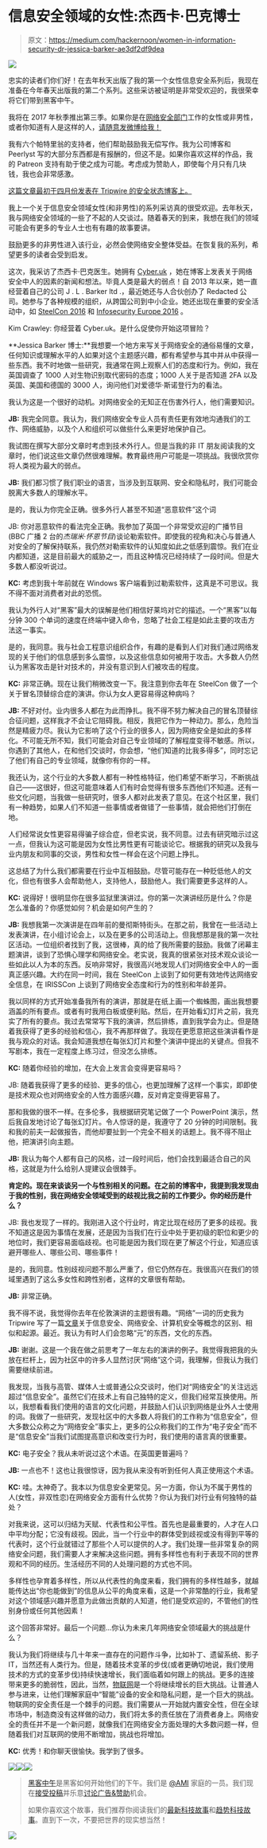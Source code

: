 # 信息安全领域的女性:杰西卡·巴克博士

> 原文：<https://medium.com/hackernoon/women-in-information-security-dr-jessica-barker-ae3df2df9dea>

![](img/e3ebf38d7449f98b626f4666e5f806ab.png)

忠实的读者们你们好！在去年秋天出版了我的第一个女性信息安全系列后，我现在准备在今年春天出版我的第二个系列。这些采访被证明是非常受欢迎的，我很荣幸将它们带到黑客中午。

我将在 2017 年秋季推出第三季。如果你是在[网络安全部门](https://hackernoon.com/tagged/cybersecurity)工作的女性或非男性，或者你知道有人是这样的人，[请随意发微博给我！](https://twitter.com/kim_crawley)

我有六个帕特里翁的支持者，他们帮助鼓励我无偿写作。我为公司博客和 Peerlyst 写的大部分东西都是有报酬的，但这不是。如果你喜欢这样的作品，我的 Patreon 支持有助于使之成为可能。考虑成为赞助人，即使每个月只有几块钱，我也会非常感激。

[这篇文章最初于四月份发表在 Tripwire 的安全状态博客上。](https://www.tripwire.com/state-of-security/featured/women-information-security-dr-jessica-barker/)

我上一个关于信息安全领域女性(和非男性)的系列采访真的很受欢迎。去年秋天，我与网络安全领域的一些了不起的人交谈过。随着春天的到来，我想在我们的领域可能会有更多的专业人士也有有趣的故事要讲。

鼓励更多的非男性进入该行业，必然会使网络安全整体受益。在恢复我的系列，希望更多的读者会受到启发。

这次，我采访了杰西卡·巴克医生。她拥有 [Cyber.uk](http://cyber.uk/) ，她在博客上发表关于网络安全中人的因素的新闻和想法。毕竟人类是最大的弱点！自 2013 年以来，她一直经营着自己的公司 J . L . Barker ltd .，最近她还与人合伙创办了 Redacted 公司。她参与了各种规模的组织，从跨国公司到中小企业。她还出现在重要的安全活动中，如 [SteelCon 2016](https://youtu.be/tGyBFOWsFbk) 和 [Infosecurity Europe 2016](https://youtu.be/VI1vfEN2Nkc) 。

Kim Crawley: 你经营着 Cyber.uk。是什么促使你开始这项冒险？

**Jessica Barker 博士:**我想要一个地方来写关于网络安全的通俗易懂的文章，任何知识或理解水平的人如果对这个主题感兴趣，都有希望参与其中并从中获得一些东西。我不时地做一些研究，我通常在网上观察人们的态度和行为。例如，我在英国调查了 1000 人对生物识别取代密码的态度；1000 人关于是否知道 2FA 以及英国、美国和德国的 3000 人，询问他们对爱德华·斯诺登行为的看法。

我认为这是一个很好的动机。对网络安全的无知正在伤害外行人，他们需要知识。

**JB:** 我完全同意。我认为，我们网络安全专业人员有责任更有效地沟通我们的工作、网络威胁，以及个人和组织可以做些什么来更好地保护自己。

我试图在撰写大部分文章时考虑到技术外行人。但是当我的非 IT 朋友阅读我的文章时，他们说这些文章仍然很难理解。教育最终用户可能是一项挑战。我很欣赏你将人类视为最大的弱点。

**JB:** 我们都习惯了我们职业的语言，当涉及到互联网、安全和隐私时，我们可能会脱离大多数人的理解水平。

是的，我认为你完全正确。很多外行人甚至不知道“恶意软件”这个词

JB: 你对恶意软件的看法完全正确。我参加了英国一个非常受欢迎的广播节目(BBC 广播 2 台的*杰瑞米·怀恩节目*)谈论勒索软件。即使我的视角和决心与普通人对安全的了解保持联系，我仍然对勒索软件的认知度如此之低感到震惊。我们在业内都知道，这是目前最大的威胁之一，而且这种情况已经持续了一段时间。但是大多数人都没听说过。

**KC:** 考虑到我十年前就在 Windows 客户端看到过勒索软件，这真是不可思议。我不得不面对消费者对此的恐慌。

我认为外行人对“黑客”最大的误解是他们相信好莱坞对它的描述。一个“黑客”以每分钟 300 个单词的速度在终端中键入命令，忽略了社会工程是如此主要的攻击方法这一事实。

是的，我同意。我与社会工程意识组织合作，有趣的是看到人们对我们通过网络发现的关于他们的信息感到多么震惊，以及这些信息如何被用于攻击。大多数人仍然认为黑客攻击是针对技术的，并没有意识到人们被攻击的程度。

**KC:** 非常正确。现在让我们稍微改变一下。我注意到你去年在 SteelCon 做了一个关于冒名顶替综合症的演讲。你认为女人更容易得这种病吗？

**JB:** 不好对付。业内很多人都在为此而挣扎。我不得不努力解决自己的冒名顶替综合征问题，这样我才不会让它阻碍我。相反，我把它作为一种动力。那么，危险当然是精疲力尽。我认为它影响了这个行业的很多人，因为网络安全是如此的多样化。不可能无所不知，我们可能会对自己专业领域的了解程度变得不敏感。所以，你遇到了其他人，在和他们交谈时，你会想，“他们知道的比我多得多”，同时忘记了他们有自己的专业领域，就像你有你的一样。

我还认为，这个行业的大多数人都有一种性格特征，他们希望不断学习，不断挑战自己——这很好，但这可能意味着人们有时会觉得有很多东西他们不知道。还有一些文化问题，当我做一些研究时，很多人都对此发表了意见。在这个社区里，我们有一种趋势，如果人们不知道一些事情或者做错了一些事情，就会把他们打倒在地。

人们经常说女性更容易得骗子综合症，但老实说，我不同意。过去有研究暗示过这一点，但我认为这可能是因为女性比男性更有可能谈论它。根据我的研究以及我与业内朋友和同事的交谈，男性和女性一样会在这个问题上挣扎。

这总结了为什么我们都需要在行业中互相鼓励。尽管可能存在一种贬低他人的文化，但也有很多人会帮助他人，支持他人，鼓励他人。我们需要更多这样的人。

**KC:** 说得好！很明显你在很多监狱里演讲过。你的第一次演讲经历是什么？你是怎么准备的？你感觉如何？机会是如何产生的？

**JB:** 我想我第一次演讲是在四年前的曼彻斯特街头。在那之前，我曾在一些活动上发表演讲，在小组讨论会上，以及在更多的公司活动上。但我想那是我的第一次社区活动。一位组织者找到了我，这很棒，真的给了我所需要的鼓励。我做了闭幕主题演讲，谈到了恐惧心理学和网络安全。老实说，我真的很紧张对技术观众谈论一些如此以人为本的东西。反响非常好，我很高兴地发现人们对网络安全中人的一面真正感兴趣。大约在同一时间，我在 SteelCon 上谈到了如何更有效地传达网络安全信息，在 IRISSCon 上谈到了网络安全态度和行为的性别和年龄差异。

我以同样的方式开始准备我所有的演讲，那就是在纸上画一个蜘蛛图，画出我想要涵盖的所有要点。或者有时我用白板或便利贴。然后，在开始看幻灯片之前，我充实了所有的要点。我过去常常写下我的演讲，然后排练，直到我学会为止。但是随着我获得了更多的经验和信心，我不再那样做了。我现在更愿意把这些演讲看作是我与观众的对话。我会知道我想在每张幻灯片和整个演讲中提出的关键点。但我不写剧本，我在一定程度上练习过，但没怎么排练。

**KC:** 随着你经验的增加，在大会上发言会变得更容易吗？

JB: 随着我获得了更多的经验、更多的信心，也更加理解了这样一个事实，即即使是技术观众也对网络安全的人性方面感兴趣，反对肯定变得更容易了。

那和我做的很不一样。在多伦多，我根据研究笔记做了一个 PowerPoint 演示，然后我自发地讨论了每张幻灯片。令人惊讶的是，我遵守了 20 分钟的时间限制。我和我的前夫一起做报告，而他却要扯到一个完全不相关的话题上。我不得不阻止他，把演讲引向主题。

**JB:** 我认为每个人都有自己的风格，过一段时间后，他们会找到最适合自己的风格，这就是为什么给别人提建议会很棘手。

**肯定的。现在来谈谈另一个与性别相关的问题。在之前的博客中，我提到我发现由于我的性别，我在网络安全领域受到的歧视比我之前的工作要少。你的经历是什么？**

JB: 我也发现了一样的。我刚进入这个行业时，肯定比现在经历了更多的歧视。我不知道这是因为事情在发展，还是因为当我们在行业中处于更初级的职位和更少的地位时，我们更容易面临歧视。也可能是因为我们现在更了解这个行业，知道应该避开哪些人、哪些公司、哪些事件！

是的，我同意。性别歧视问题不那么严重了，但它仍然存在。我很高兴在我们的领域里遇到了这么多女性和跨性别者，这样的文章很有帮助。

**JB:** 非常正确。

我不得不说，我觉得你去年在伦敦演讲的主题很有趣。“网络”一词的历史我为 Tripwire 写了一篇[文章](https://www.tripwire.com/state-of-security/featured/information-security-cybersecurity-security-computer-security-whats-difference/)关于信息安全、网络安全、计算机安全等概念的区别、相似和起源。最近。我认为有时人们会忽略“元”的东西，文化的东西。

**JB:** 谢谢。这是一个我在做之前思考了一年左右的演讲的例子。我觉得我把我的头放在栏杆上，因为社区中的许多人显然讨厌“网络”这个词，我理解，但我认为我们需要继续前进。

我发现，当我与高管、媒体人士或普通公众交谈时，他们对“网络安全”的关注远远超过“信息安全”。虽然它们在技术上有自己独特的定义，但我们经常互换使用。所以，我想看看我们使用的语言的文化问题，并鼓励人们认识到网络是业外人士使用的词。我做了一些研究，发现社区中的大多数人将我们的工作称为“信息安全”，但大多数公众称之为“网络安全”事实上，更多的公众称我们的工作为“电子安全”而不是“信息安全”当我们试图提高意识和改变行为时，我们使用的语言真的很重要。

**KC:** 电子安全？我从未听说过这个术语。在英国更普遍吗？

**JB:** 一点也不！这也让我很惊讶，因为我从来没有听到任何人真正使用这个术语。

**KC:** 哇。太神奇了。我本以为信息安全更常见。另一方面，你认为不属于男性的人(女性，非双性恋)在网络安全方面有什么优势？你认为我们对行业有何独特的益处？

对我来说，这可以归结为天赋、代表性和公平性。首先也是最重要的，人才在人口中平均分配；它没有歧视。因此，当一个行业中的群体受到歧视或没有得到平等的代表时，这个行业就错过了那些个人可以提供的人才。我们处理一些非常复杂的网络安全问题，我们需要人才来解决这些问题。拥有多样性也有利于表现不同的世界观和不同的经历。生活经历不同的人处理问题的方式也不同。

多样性也孕育着多样性，所以从代表性的角度来看，我们拥有的多样性越多，就越能传达出“你也能做到”的信息从公平的角度来看，这是一个非常酷的行业，我希望对这个领域感兴趣并愿意为此做出贡献的人知道，他们是受欢迎的，不管他们的性别身份或任何其他因素！

这个回答非常好。最后一个问题…你认为未来几年网络安全领域最大的挑战是什么？

我认为我们将继续与几十年来一直存在的问题作斗争，比如补丁、遗留系统、影子 IT，当然还有人类行为。但是，随着技术变革的步伐(或者更确切地说，我们使用技术的方式的变革步伐)持续快速增长，我们面临着如何跟上的挑战。更多的连接带来更多的脆弱性，因此，当然，[物联网](https://www.tripwire.com/state-of-security/security-awareness/internet-of-things-an-easy-life-at-a-much-expensive-price/)是一个将继续增长的巨大挑战。让普通人参与进来，让他们理解家庭中“智能”设备的安全和隐私问题，是一个巨大的挑战。物联网的安全责任是一个棘手的问题。我们需要从一开始就内置安全性，但在全球市场中，制造商没有这样做的动力，我们将太多的责任放在了消费者身上。网络安全的责任并不是一个新问题，就像我们在网络安全方面处理的大多数问题一样，但随着我们对互联网的使用不断增加，挑战也将增加。

**KC:** 优秀！和你聊天很愉快。我学到了很多。

[![](img/50ef4044ecd4e250b5d50f368b775d38.png)](http://bit.ly/HackernoonFB)[![](img/979d9a46439d5aebbdcdca574e21dc81.png)](https://goo.gl/k7XYbx)[![](img/2930ba6bd2c12218fdbbf7e02c8746ff.png)](https://goo.gl/4ofytp)

> [黑客中午](http://bit.ly/Hackernoon)是黑客如何开始他们的下午。我们是 [@AMI](http://bit.ly/atAMIatAMI) 家庭的一员。我们现在[接受投稿](http://bit.ly/hackernoonsubmission)并乐意[讨论广告&赞助](mailto:partners@amipublications.com)机会。
> 
> 如果你喜欢这个故事，我们推荐你阅读我们的[最新科技故事](http://bit.ly/hackernoonlatestt)和[趋势科技故事](https://hackernoon.com/trending)。直到下一次，不要把世界的现实想当然！

![](img/be0ca55ba73a573dce11effb2ee80d56.png)